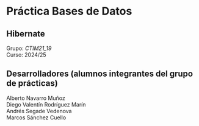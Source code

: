 # Práctica Bases de Datos
## Hibernate
Grupo: *CTIM21_19*
<br>
Curso: 2024/25
## Desarrolladores (alumnos integrantes del grupo de prácticas)
Alberto Navarro Muñoz
<br>
Diego Valentín Rodríguez Marín
<br>
Andrés Segade Vedenova
<br>
Marcos Sánchez Cuello
